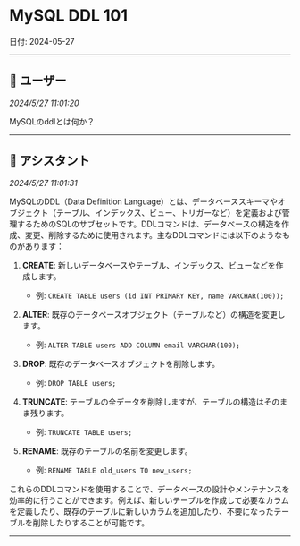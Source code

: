 # MySQL DDL 101

日付: 2024-05-27

---

## 👤 ユーザー
*2024/5/27 11:01:20*

MySQLのddlとは何か？

---

## 🤖 アシスタント
*2024/5/27 11:01:31*

MySQLのDDL（Data Definition Language）とは、データベーススキーマやオブジェクト（テーブル、インデックス、ビュー、トリガーなど）を定義および管理するためのSQLのサブセットです。DDLコマンドは、データベースの構造を作成、変更、削除するために使用されます。主なDDLコマンドには以下のようなものがあります：

1. **CREATE**: 新しいデータベースやテーブル、インデックス、ビューなどを作成します。
   - 例: `CREATE TABLE users (id INT PRIMARY KEY, name VARCHAR(100));`

2. **ALTER**: 既存のデータベースオブジェクト（テーブルなど）の構造を変更します。
   - 例: `ALTER TABLE users ADD COLUMN email VARCHAR(100);`

3. **DROP**: 既存のデータベースオブジェクトを削除します。
   - 例: `DROP TABLE users;`

4. **TRUNCATE**: テーブルの全データを削除しますが、テーブルの構造はそのまま残ります。
   - 例: `TRUNCATE TABLE users;`

5. **RENAME**: 既存のテーブルの名前を変更します。
   - 例: `RENAME TABLE old_users TO new_users;`

これらのDDLコマンドを使用することで、データベースの設計やメンテナンスを効率的に行うことができます。例えば、新しいテーブルを作成して必要なカラムを定義したり、既存のテーブルに新しいカラムを追加したり、不要になったテーブルを削除したりすることが可能です。

---
